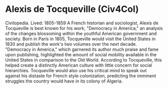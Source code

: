 # Alexis de Tocqueville (Civ4Col)

Civilopedia.
Lived: 1805-1859
A French historian and sociologist, Alexis de Tocqueville is best known for his work, "Democracy in America," an analysis of the changes blossoming within the youthful American government and society. Born in Paris in 1805, Tocqueville would visit the United States in 1830 and publish the work's two volumes over the next decade. "Democracy in America," which garnered its author much praise and fame upon publishing, highlighted the amount of social mobility available in the United States in comparison to the Old World. According to Tocqueville, this helped create a distinctly American culture with little concern for social hierarchies. Tocqueville would also use his critical mind to speak out against his distaste for French style colonization, predicting the imminent struggles the country would have in its colony of Algeria.